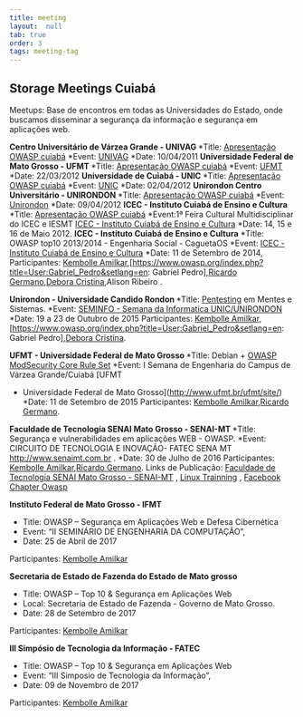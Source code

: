 ```yaml
---
title: meeting
layout:  null
tab: true
order: 3
tags: meeting-tag
---
```


## Storage Meetings Cuiabá
Meetups: Base de encontros em todas as Universidades do Estado, onde
    buscamos disseminar a segurança da informação e segurança em
    aplicações web.

<b>Centro Universitário de Várzea Grande - UNIVAG </b>
\*Title: [Apresentação OWASP
cuiabá](/www-pdf-archive/OWASP_cuiab%C3%A1.pdf)
\*Event: [UNIVAG](http://www.univag.com.br/v1/index.aspx)
\*Date: 10/04/2011
<b>Universidade Federal de Mato Grosso - UFMT </b>
\*Title: [Apresentação OWASP
cuiabá](/www-pdf-archive/OWASP_cuiab%C3%A1.pdf)
\*Event: [UFMT](http://www.ufmt.br/ufmt/site/page)
\*Date: 22/03/2012
<b>Universidade de Cuiabá - UNIC </b>
\*Title: [Apresentação OWASP
cuiabá](/www-pdf-archive/OWASP_cuiab%C3%A1.pdf)
\*Event: [UNIC](http://www.unic.br/site/index.php)
\*Date: 02/04/2012
<b>Unirondon Centro Universitário - UNIRONDON </b>
\*Title: [Apresentação OWASP
cuiabá](/www-pdf-archive/OWASP_cuiab%C3%A1.pdf)
\*Event: [Unirondon](http://www.unirondon.br/)
\*Date: 09/04/2012
<b>ICEC - Instituto Cuiabá de Ensino e Cultura</b>
\*Title: [Apresentação OWASP
cuiabá](/www-pdf-archive/OWASP_cuiab%C3%A1.pdf)
\*Event:1ª Feira Cultural Multidisciplinar do ICEC e IESMT [ICEC -
Instituto Cuiabá de Ensino e Cultura](http://http://www.icec.edu.br)
\*Date: 14, 15 e 16 de Maio 2012.
<b>ICEC - Instituto Cuiabá de Ensino e Cultura</b>
\*Title: OWASP top10 2013/2014 - Engenharia Social - CaguetaOS
\*Event: [ICEC - Instituto Cuiabá de Ensino e
Cultura](http://http://www.icec.edu.br)
\*Date: 11 de Setembro de 2014,
Participantes: [Kembolle
Amilkar](https://www.owasp.org/index.php/User:Kembolle),\[<https://www.owasp.org/index.php?title=User:Gabriel_Pedro&setlang=en>:
Gabriel Pedro\],[Ricardo
Germano](https://www.owasp.org/index.php/User:Ricardo_Germano),[Debora
Cristina](https://www.owasp.org/index.php/User:D%C3%A9bora_Cristina_de_Oliveira),Alison
Ribeiro .

<b>Unirondon - Universidade Candido Rondon </b>
\*Title:
[Pentesting](https://www.owasp.org/index.php/OWASP_Testing_Project) em
Mentes e Sistemas.
\*Event: [SEMINFO - Semana da Informatica
UNIC/UNIRONDON](http://seminfo.eti.br/)
\*Date: 19 a 23 de Outubro de 2015
Participantes: [Kembolle
Amilkar](https://www.owasp.org/index.php/User:Kembolle),\[<https://www.owasp.org/index.php?title=User:Gabriel_Pedro&setlang=en>:
Gabriel Pedro\],[Debora
Cristina](https://www.owasp.org/index.php/User:D%C3%A9bora_Cristina_de_Oliveira).

<b>UFMT - Universidade Federal de Mato Grosso </b>
\*Title: Debian + [OWASP ModSecurity Core Rule
Set](https://www.owasp.org/index.php/Category:OWASP_ModSecurity_Core_Rule_Set_Project)
\*Event: I Semana de Engenharia do Campus de Várzea Grande/Cuiabá [UFMT
- Universidade Federal de Mato Grosso](http://www.ufmt.br/ufmt/site/)
\*Date: 11 de Setembro de 2015
Participantes: [Kembolle
Amilkar](https://www.owasp.org/index.php/User:Kembolle),[Ricardo
Germano](https://www.owasp.org/index.php/User:Ricardo_Germano).

<b>Faculdade de Tecnologia SENAI Mato Grosso - SENAI-MT </b>
\*Title: Segurança e vulnerabilidades em aplicações WEB - OWASP.
\*Event: CIRCUITO DE TECNOLOGIA E INOVAÇÃO- FATEC SENA MT
<http://www.senaimt.com.br> .
\*Date: 30 de Julho de 2016
Participantes: [Kembolle
Amilkar](https://www.owasp.org/index.php/User:Kembolle),[Ricardo
Germano](https://www.owasp.org/index.php/User:Ricardo_Germano).
Links de Publicação: [Faculdade de Tecnologia SENAI Mato Grosso -
SENAI-MT](http://www.senaimt.com.br/site/mostra.php?noticia=13275) ,
[Linux Trainning](http://linuxtraining.com.br/br/?p=466) , [Facebook
Chapter
Owasp](https://www.facebook.com/owasp.cuiaba/posts/831332317001400)

<b>Instituto Federal de Mato Grosso - IFMT </b>

  - Title: OWASP – Segurança em Aplicações Web e Defesa Cibernética
  - Event: “II SEMINÁRIO DE ENGENHARIA DA COMPUTAÇÃO”,
  - Date: 25 de Abril de 2017

Participantes: [Kembolle
Amilkar](https://www.owasp.org/index.php/User:Kembolle)

<b>Secretaria de Estado de Fazenda do Estado de Mato grosso </b>

  - Title: OWASP – Top 10 & Segurança em Aplicações Web
  - Local: Secretaria de Estado de Fazenda - Governo de Mato Grosso.
  - Date: 28 de Setembro de 2017

Participantes: [Kembolle
Amilkar](https://www.owasp.org/index.php/User:Kembolle)

<b>III Simpósio de Tecnologia da Informação - FATEC </b>

  - Title: OWASP – Top 10 & Segurança em Aplicações Web
  - Event: “III Simposio de Tecnologia da Informação”,
  - Date: 09 de Novembro de 2017

Participantes: [Kembolle
Amilkar](https://www.owasp.org/index.php/User:Kembolle)